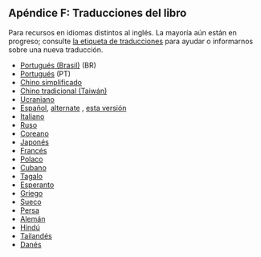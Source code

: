 ## Apéndice F: Traducciones del libro

Para recursos en idiomas distintos al inglés. La mayoría aún están en progreso;
consulte [la etiqueta de traducciones][label] para ayudar o informarnos sobre
una nueva traducción.

[label]: https://github.com/rust-lang/book/issues?q=is%3Aopen+is%3Aissue+label%3ATranslations

- [Portugués (Brasil)](https://github.com/rust-br/rust-book-pt-br) (BR)
- [Portugués](https://github.com/nunojesus/rust-book-pt-pt) (PT)
- [Chino simplificado](https://github.com/KaiserY/trpl-zh-cn)
- [Chino tradicional (Taiwán)](https://github.com/rust-tw/book-tw)
- [Ucraniano](https://github.com/pavloslav/rust-book-uk-ua)
- [Español](https://github.com/thecodix/book), [alternate](https://github.com/ManRR/rust-book-es)
  , [esta versión](https://github.com/RustLangES/rust-book-es)
- [Italiano](https://github.com/EmanueleGurini/book_it)
- [Ruso](https://github.com/rust-lang-ru/book)
- [Coreano](https://github.com/rinthel/rust-lang-book-ko)
- [Japonés](https://github.com/rust-lang-ja/book-ja)
- [Francés](https://github.com/Jimskapt/rust-book-fr)
- [Polaco](https://github.com/paytchoo/book-pl)
- [Cubano](https://github.com/agentzero1/book)
- [Tagalo](https://github.com/josephace135/book)
- [Esperanto](https://github.com/psychoslave/Rust-libro)
- [Griego](https://github.com/TChatzigiannakis/rust-book-greek)
- [Sueco](https://github.com/sebras/book)
- [Persa](https://github.com/pomokhtari/rust-book-fa)
- [Alemán](https://github.com/rust-lang-de/rustbook-de)
- [Hindú](https://github.com/venkatarun95/rust-book-hindi)
- [Tailandés](https://github.com/rust-lang-th/book-th)
- [Danés](https://github.com/DanKHansen/book-dk)
